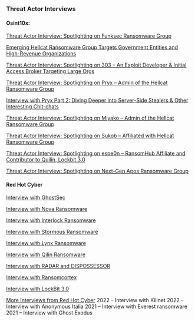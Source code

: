 ### Threat Actor Interviews

#### Osint10x:

[Threat Actor Interview: Spotlighting on Funksec Ransomware Group](https://osint10x.com/threat-actor-interview-spotlighting-on-funksec-ransomware-group/)

[Emerging Hellcat Ransomware Group Targets Government Entities and High-Revenue Organizations](https://osint10x.com/emerging-hellcat-ransomware-group-targets-government-entities-and-high-revenue-organizations/)

[Threat Actor Interview: Spotlighting on 303 – An Exploit Developer & Initial Access Broker Targeting Large Orgs](https://osint10x.com/threat-actor-interview-spotlighting-on-303-an-exploit-developer-initial-access-broker-targeting-large-orgs/)

[Threat Actor Interview: Spotlighting on Pryx – Admin of the Hellcat Ransomware Group](https://osint10x.com/threat-actor-interview-spotlighting-on-pryx-admin-of-the-hellcat-ransomware-group/)

[Interview with Pryx Part 2: Diving Deeper into Server-Side Stealers & Other Interesting Chit-chats](https://osint10x.com/interview-with-pryx-part-2-diving-deeper-into-server-side-stealers-other-interesting-chit-chats/)

[Threat Actor Interview: Spotlighting on Miyako – Admin of the Hellcat Ransomware Group](https://osint10x.com/threat-actor-interview-spotlighting-on-miyako-admin-of-the-hellcat-ransomware-group/)

[Threat Actor Interview: Spotlighting on Sukob – Affiliated with Hellcat Ransomware Group](https://osint10x.com/threat-actor-interview-spotlighting-on-sukob-affiliated-with-hellcat-ransomware-group/)

[Threat Actor Interview: Spotlighting on espe0n – RansomHub Affiliate and Contributor to Quilin, Lockbit 3.0](https://osint10x.com/threat-actor-interview-spotlighting-on-espe0n-a-ransom-hub-affiliate-and-contributor-to-quilin-lockbit-3-0-and-more/)

[Threat Actor Interview: Spotlighting on Next-Gen Apos Ransomware Group](https://osint10x.com/threat-actor-interview-spotlighting-on-next-gen-apos-ransomware-group/)

#### Red Hot Cyber

[Interview with GhostSec](https://www.redhotcyber.com/en/post/rhc-ghostsec-interview-hacktivism-in-the-shadows-of-terrorism-and-cyber-conflict/)

[Interview with Nova Ransomware](https://www.redhotcyber.com/en/post/rhc-interviews-nova-ransomware-expect-dangerous-attacks-no-one-is-safe-blackview-series/)

[Interview with Interlock Ransomware](https://www.redhotcyber.com/en/post/rhc-interviews-nova-ransomware-expect-dangerous-attacks-no-one-is-safe-blackview-series/)

[Interview with Stormous Ransomware](https://www.redhotcyber.com/en/post/rhc-darklab-interviews-interlock-ransomware-dont-waste-your-energy-and-time-we-will-do-it-for-you/)

[Interview with Lynx Ransomware](https://www.redhotcyber.com/en/post/rhc-interviews-lynx-ransomware-the-cyber-gang-offering-pentest-services-ensuring-privacy/)

[Interview with Qilin Ransomware](https://www.redhotcyber.com/en/post/rhc-interviews-qilin-ransomware-lets-play-fair-and-wait-for-a-worthy-opponent-on-the-field/)

[Interview with RADAR and DISPOSSESSOR](https://www.redhotcyber.com/en/post/rhc-interviews-qilin-ransomware-lets-play-fair-and-wait-for-a-worthy-opponent-on-the-field/)

[Interview with Ransomcortex](https://www.redhotcyber.com/en/post/rhc-interviews-radar-and-dispossessor-when-it-comes-to-security-the-best-defense-is-a-good-offense/)

[Interview with LockBit 3.0](https://www.redhotcyber.com/en/homepage/threat-actors-interviews/)

[More Interviews from Red Hot Cyber](https://www.redhotcyber.com/en/homepage/threat-actors-interviews/)
2022 – Interview with Killnet
2022 – Interview with Anonymous Italia
2021 – Interview with Everest ransomware
2021 – Interview with Ghost Exodus